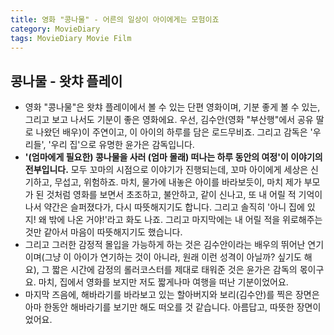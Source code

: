```yaml
---
title: 영화 "콩나물" - 어른의 일상이 아이에게는 모험이죠
category: MovieDiary
tags: MovieDiary Movie Film
---
```


## 콩나물 - 왓챠 플레이

- 영화 "콩나물"은 왓챠 플레이에서 볼 수 있는 단편 영화이며, 기분 좋게 볼 수 있는, 그리고 보고 나서도 기분이 좋은 영화에요. 우선, 김수안(영화 "부산행"에서 공유 딸로 나왔던 배우)이 주연이고, 이 아이의 하루를 담은 로드무비죠. 그리고 감독은 '우리들', '우리 집'으로 유명한 윤가은 감독입니다. 
- **'(엄마에게 필요한) 콩나물을 사러 (엄마 몰래) 떠나는 하루 동안의 여정'이 이야기의 전부입니다.** 모두 꼬마의 시점으로 이야기가 진행되는데, 꼬마 아이에게 세상은 신기하고, 무섭고, 위험하죠. 마치, 물가에 내놓은 아이를 바라보듯이, 마치 제가 부모가 된 것처럼 영화를 보면서 초조하고, 불안하고, 같이 신나고, 또 내 어릴 적 기억이 나서 약간은 슬퍼졌다가, 다시 따뜻해지기도 합니다. 그리고 솔직히 '아니 집에 있지! 왜 밖에 나온 거야!'라고 화도 나죠. 그리고 마지막에는 내 어릴 적을 위로해주는 것만 같아서 마음이 따뜻해지기도 했습니다. 
- 그리고 그러한 감정적 몰입을 가능하게 하는 것은 김수안이라는 배우의 뛰어난 연기이며(그냥 이 아이가 연기하는 것이 아니라, 원래 이런 성격이 아닐까? 싶기도 해요), 그 짧은 시간에 감정의 롤러코스터를 제대로 태워준 것은 윤가은 감독의 몫이구요. 마치, 집에서 영화를 보지만 저도 짧게나마 여행을 떠난 기분이었어요. 
- 마지막 즈음에, 해바라기를 바라보고 있는 할아버지와 보리(김수안)를 찍은 장면은 아마 한동안 해바라기를 보기만 해도 떠오를 것 같습니다. 아름답고, 따뜻한 장면이었어요.
